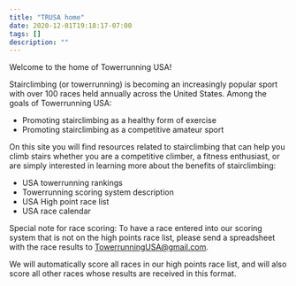 ```yaml
---
title: "TRUSA home"
date: 2020-12-01T19:18:17-07:00
tags: []
description: ""
---
```



Welcome to the home of Towerrunning USA! 

Stairclimbing (or towerrunning) is becoming an increasingly popular sport with over 100 races held annually across the United States. Among the goals of Towerrunning USA:

+ Promoting stairclimbing as a healthy form of exercise
+ Promoting stairclimbing as a competitive amateur sport

On this site you will find resources related to stairclimbing that can help you climb stairs whether you are a competitive climber, a fitness enthusiast, or are simply interested in learning more about the benefits of stairclimbing:

+ USA towerrunning rankings
+ Towerrunning scoring system description
+ USA High point race list
+ USA race calendar

Special note for race scoring: To have a race entered into our scoring system that is not on the high points race list, please send a spreadsheet with the race results to <TowerrunningUSA@gmail.com>.

We will automatically score all races in our high points race list, and will also score all other races whose results are received in this format.


